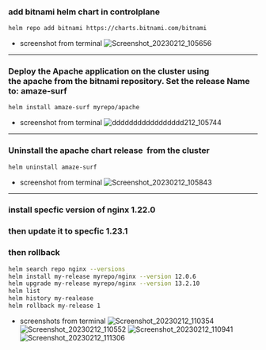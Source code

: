 ### add bitnami helm chart in controlplane 
```bash
helm repo add bitnami https://charts.bitnami.com/bitnami
```
- screenshot from terminal ![Screenshot_20230212_105656](https://user-images.githubusercontent.com/116673091/218307911-db3862d3-3398-44f2-912b-18d3c4490f10.png)
---
### Deploy the Apache application on the cluster using the apache from the bitnami repository. Set the release Name to: amaze-surf
```bash
helm install amaze-surf myrepo/apache
```
- screenshot from terminal ![ddddddddddddddddd212_105744](https://user-images.githubusercontent.com/116673091/218308002-89388f78-3577-4ecf-8bd7-be5465aeef60.png)
---
### Uninstall the apache chart release  from the cluster 
```bash
helm uninstall amaze-surf
```
- screenshot from terminal ![Screenshot_20230212_105843](https://user-images.githubusercontent.com/116673091/218308244-38c7a12e-8b9b-4e83-b555-b0c7ad15ec00.png)

---
### install specfic version of nginx 1.22.0
### then update it to specfic 1.23.1 
### then rollback
``` bash
helm search repo nginx --versions
helm install my-release myrepo/nginx --version 12.0.6
helm upgrade my-release myrepo/nginx --version 13.2.10
helm list
helm history my-realease
helm rollback my-release 1
```
- screenshots from terminal 
![Screenshot_20230212_110354](https://user-images.githubusercontent.com/116673091/218308450-80be34e6-77a2-4ade-a0cb-5e4ef8578152.png)
![Screenshot_20230212_110552](https://user-images.githubusercontent.com/116673091/218308455-09852428-bcc2-4c09-8a6a-1c63d72f1f77.png)
![Screenshot_20230212_110941](https://user-images.githubusercontent.com/116673091/218308456-59ee0073-5533-4b52-8daf-c95be731e81c.png)
![Screenshot_20230212_111306](https://user-images.githubusercontent.com/116673091/218308459-4149c0b9-b9c7-45ab-aa9b-c9981d55a209.png)
